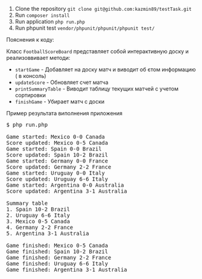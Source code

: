 1. Clone the repository `git clone git@github.com:kazmin89/testTask.git`
2. Run `composer install`
3. Run application `php run.php`
4. Run phpunit test `vendor/phpunit/phpunit/phpunit test/
   `

Пояснения к коду:

Класс `FootballScoreBoard` представляет собой интерактивную доску и реализоввивает методи: 

- `startGame` - Добавляет на доску матч и виводит об єтом информацию ( в консоль) 
- `updateScore` - Обновляет счет матча
- `printSummaryTable` - Виводит таблицу текущих матчей с учетом сортировки
- `finishGame` - Убирает матч с доски

Пример результата виполнения приложения
<pre>
$ php run.php

Game started: Mexico 0-0 Canada
Score updated: Mexico 0-5 Canada
Game started: Spain 0-0 Brazil
Score updated: Spain 10-2 Brazil
Game started: Germany 0-0 France
Score updated: Germany 2-2 France
Game started: Uruguay 0-0 Italy
Score updated: Uruguay 6-6 Italy
Game started: Argentina 0-0 Australia
Score updated: Argentina 3-1 Australia

Summary table
1. Spain 10-2 Brazil 
2. Uruguay 6-6 Italy 
3. Mexico 0-5 Canada 
4. Germany 2-2 France 
5. Argentina 3-1 Australia 

Game finished: Mexico 0-5 Canada
Game finished: Spain 10-2 Brazil
Game finished: Germany 2-2 France
Game finished: Uruguay 6-6 Italy
Game finished: Argentina 3-1 Australia

</pre>